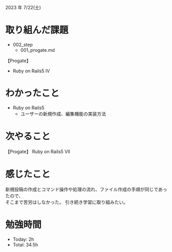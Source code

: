 2023 年 7/22(土)

# 取り組んだ課題
- 002_step
  - 001_progate.md

【Progate】
- Ruby on Rails5 IV

# わかったこと
- Ruby on Rails5
  - ユーザーの新規作成、編集機能の実装方法
# 次やること
【Progate】
Ruby on Rails5  VII
# 感じたこと
新規投稿の作成とコマンド操作や処理の流れ、ファイル作成の手順が同じであったので、<br />
そこまで苦労はしなかった。
引き続き学習に取り組みたい。
# 勉強時間
- Today: 2h
- Total: 34.5h
